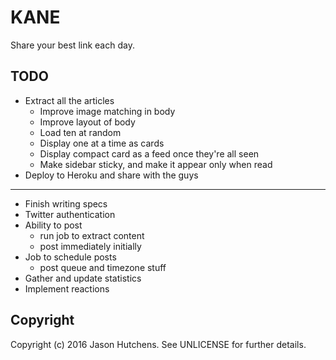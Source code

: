 KANE
====

Share your best link each day.

TODO
----

* Extract all the articles
  + Improve image matching in body
  + Improve layout of body
  + Load ten at random
  + Display one at a time as cards
  + Display compact card as a feed once they're all seen
  + Make sidebar sticky, and make it appear only when read
* Deploy to Heroku and share with the guys
---
* Finish writing specs
* Twitter authentication
* Ability to post
  + run job to extract content
  + post immediately initially
* Job to schedule posts
  + post queue and timezone stuff
* Gather and update statistics
* Implement reactions

Copyright
---------

Copyright (c) 2016 Jason Hutchens. See UNLICENSE for further details.

